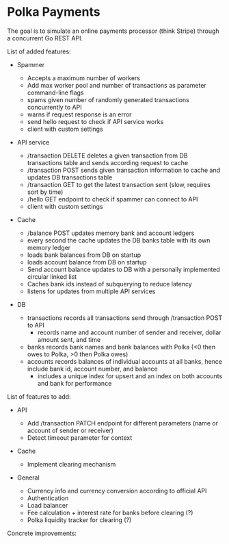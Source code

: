 # Polka Payments

The goal is to simulate an online payments processor (think Stripe) through a concurrent Go REST API.

List of added features:

 - Spammer
    - Accepts a maximum number of workers
    - Add max worker pool and number of transactions as parameter command-line flags
    - spams given number of randomly generated transactions concurrently to API
    - warns if request response is an error
    - send hello request to check if API service works
    - client with custom settings

 - API service
    - /transaction DELETE deletes a given transaction from DB transactions table and sends according request to cache
    - /transaction POST sends given transaction information to cache and updates DB transactions table
    - /transaction GET to get the latest transaction sent (slow, requires sort by time)
    - /hello GET endpoint to check if spammer can connect to API
    - client with custom settings

 - Cache
    - /balance POST updates memory bank and account ledgers 
    - every second the cache updates the DB banks table with its own memory ledger
    - loads bank balances from DB on startup
    - loads account balance from DB on startup
    - Send account balance updates to DB with a personally implemented circular linked list 
    - Caches bank ids instead of subquerying to reduce latency
    - listens for updates from multiple API services

 - DB
    - transactions records all transactions send through /transaction POST to API
        - records name and account number of sender and receiver, dollar amount sent, and time
    - banks records bank names and bank balances with Polka (<0 then owes to Polka, >0 then Polka owes)
    - accounts records balances of individual accounts at all banks, hence include bank id, account number, and balance
        - includes a unique index for upsert and an index on both accounts and bank for performance


List of features to add:

 - API
    - Add /transaction PATCH endpoint for different parameters (name or account of sender or receiver)
    - Detect timeout parameter for context

 - Cache
    - Implement clearing mechanism

 - General
    - Currency info and currency conversion according to official API
    - Authentication
    - Load balancer
    - Fee calculation + interest rate for banks before clearing (?)
    - Polka liquidity tracker for clearing (?)

Concrete improvements: